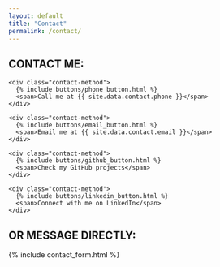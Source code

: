 ```yaml
---
layout: default
title: "Contact"
permalink: /contact/
---
```


<div class="contact-page">
  <div class="contact-info">
    <h2>CONTACT ME:</h1>

    <div class="contact-method">
      {% include buttons/phone_button.html %}
      <span>Call me at {{ site.data.contact.phone }}</span>
    </div>

    <div class="contact-method">
      {% include buttons/email_button.html %}
      <span>Email me at {{ site.data.contact.email }}</span>
    </div>

    <div class="contact-method">
      {% include buttons/github_button.html %}
      <span>Check my GitHub projects</span>
    </div>

    <div class="contact-method">
      {% include buttons/linkedin_button.html %}
      <span>Connect with me on LinkedIn</span>
    </div>
  </div>

  <div class="contact-form-column">
    <h2>OR MESSAGE DIRECTLY:</h1>
    {% include contact_form.html %}
  </div>
</div>